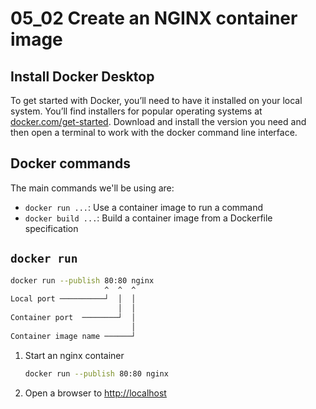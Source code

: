 # 05_02 Create an NGINX container image

## Install Docker Desktop
To get started with Docker, you’ll need to have it installed on your local system.  You’ll find installers for popular operating systems at [docker.com/get-started](https://www.docker.com/get-started/). Download and install the version you need and then open a terminal to work with the docker command line interface.

## Docker commands
The main commands we'll be using are:

- `docker run ...`: Use a container image to run a command
- `docker build ...`: Build a container image from a Dockerfile specification

## `docker run`
```BASH
docker run --publish 80:80 nginx
                     ^  ^  ^
Local port ──────────┘  │  │
                        │  │
Container port  ────────┘  │
                           │
Container image name ──────┘
```

1. Start an nginx container

    ```BASH
    docker run --publish 80:80 nginx
    ```

2. Open a browser to [http://localhost](http://localhost)
